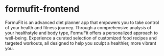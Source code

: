# formufit-frontend
FormuFit is an advanced diet planner app that empowers you to take control of your health and fitness journey. Through a comprehensive analysis of your healthstyle and body type, FormuFit offers a personalized approach to well-being. Experience a curated selection of customized food recipes and targeted workouts, all designed to help you sculpt a healthier, more vibrant you. 

